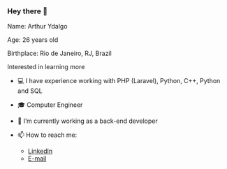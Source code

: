 ### Hey there 👋

Name: Arthur Ydalgo

Age: 26 years old

Birthplace: Rio de Janeiro, RJ, Brazil

Interested in learning more

- 💻 I have experience working with PHP (Laravel), Python, C++, Python and SQL
- 🎓 Computer Engineer
- 🔭 I’m currently working as a back-end developer

- 📫 How to reach me:
  - [LinkedIn](https://www.linkedin.com/in/arthur-y/)
  - [E-mail](mailto:arthur.aymc@gmail.com)

